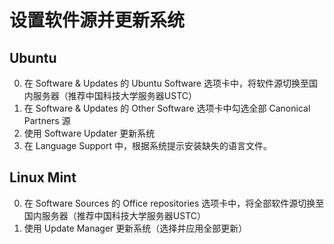 # 设置软件源并更新系统

## Ubuntu

0. 在 Software & Updates 的 Ubuntu Software 选项卡中，将软件源切换至国内服务器（推荐中国科技大学服务器USTC）
0. 在 Software & Updates 的 Other Software 选项卡中勾选全部 Canonical Partners 源
0. 使用 Software Updater 更新系统
0. 在 Language Support 中，根据系统提示安装缺失的语言文件。

## Linux Mint

0. 在 Software Sources 的 Office repositories 选项卡中，将全部软件源切换至国内服务器（推荐中国科技大学服务器USTC）
0. 使用 Update Manager 更新系统（选择并应用全部更新）
